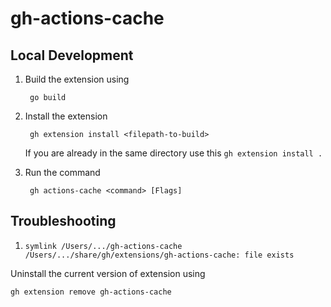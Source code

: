 # gh-actions-cache

## Local Development

1. Build the extension using 

        go build

2. Install the extension


        gh extension install <filepath-to-build>


    If you are already in the same directory use this `gh extension install .`

3. Run the command

        gh actions-cache <command> [Flags]


## Troubleshooting

1. `symlink /Users/.../gh-actions-cache /Users/.../share/gh/extensions/gh-actions-cache: file exists`

Uninstall the current version of extension using

    gh extension remove gh-actions-cache